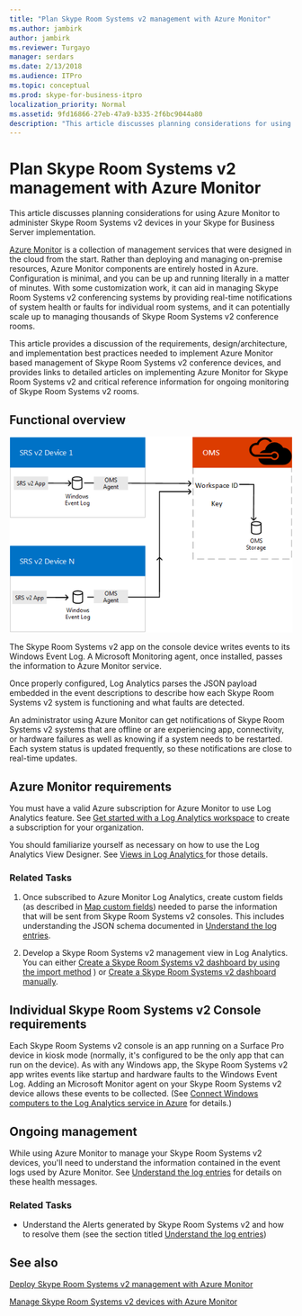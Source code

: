 ```yaml
---
title: "Plan Skype Room Systems v2 management with Azure Monitor"
ms.author: jambirk
author: jambirk
ms.reviewer: Turgayo
manager: serdars
ms.date: 2/13/2018
ms.audience: ITPro
ms.topic: conceptual
ms.prod: skype-for-business-itpro
localization_priority: Normal
ms.assetid: 9fd16866-27eb-47a9-b335-2f6bc9044a80
description: "This article discusses planning considerations for using Azure Monitor to administer Skype Room Systems v2 devices in your Skype for Business or Teams implementation."
---
```


# Plan Skype Room Systems v2 management with Azure Monitor
 
 This article discusses planning considerations for using Azure Monitor to administer Skype Room Systems v2 devices in your Skype for Business Server implementation.
  
[Azure Monitor](https://docs.microsoft.com/azure/azure-monitor/overview) is a collection of management services that were designed in the cloud from the start. Rather than deploying and managing on-premise resources, Azure Monitor components are entirely hosted in Azure. Configuration is minimal, and you can be up and running literally in a matter of minutes. With some customization work, it can aid in managing Skype Room Systems v2 conferencing systems by providing real-time notifications of system health or faults for individual room systems, and it can potentially scale up to managing thousands of Skype Room Systems v2 conference rooms.
  
This article provides a discussion of the requirements, design/architecture, and implementation best practices needed to implement Azure Monitor based management of Skype Room Systems v2 conference devices, and provides links to detailed articles on implementing Azure Monitor for Skype Room Systems v2 and critical reference information for ongoing monitoring of Skype Room Systems v2 rooms. 
  
## Functional overview

![diagram of SRS management using Azure Monitor](../../media/3f2ae1b8-61ea-4cd6-afb4-4bd75ccc746a.png)
  
The Skype Room Systems v2 app on the console device writes events to its Windows Event Log. A Microsoft Monitoring agent, once installed, passes the information to Azure Monitor service. 
  
Once properly configured, Log Analytics parses the JSON payload embedded in the event descriptions to describe how each Skype Room Systems v2 system is functioning and what faults are detected. 
  
An administrator using Azure Monitor can get notifications of Skype Room Systems v2 systems that are offline or are experiencing app, connectivity, or hardware failures as well as knowing if a system needs to be restarted. Each system status is updated frequently, so these notifications are close to real-time updates.
  
## Azure Monitor requirements

You must have a valid Azure subscription for Azure Monitor to use Log Analytics feature. See [Get started with a Log Analytics workspace](https://docs.microsoft.com/azure/azure-monitor/learn/quick-create-workspace) to create a subscription for your organization.
  
You should familiarize yourself as necessary on how to use the Log Analytics View Designer. See [Views in Log Analytics ](https://docs.microsoft.com/azure/azure-monitor/platform/view-designer) for those details.
  
### Related Tasks

1. Once subscribed to Azure Monitor Log Analytics, create custom fields (as described in [Map custom fields](../../deploy/deploy-clients/azure-monitor.md#Custom_fields)) needed to parse the information that will be sent from Skype Room Systems v2 consoles. This includes understanding the JSON schema documented in [Understand the log entries](../../manage/skype-room-systems-v2/azure-monitor.md#understand-the-log-entries).
    
2. Develop a Skype Room Systems v2 management view in Log Analytics. You can either [Create a Skype Room Systems v2 dashboard by using the import method](../../deploy/deploy-clients/azure-monitor.md#create-a-skype-room-systems-v2-dashboard-by-using-the-import-method) ) or [Create a Skype Room Systems v2 dashboard manually](../../deploy/deploy-clients/azure-monitor.md#create-a-skype-room-systems-v2-dashboard-manually).
    
## Individual Skype Room Systems v2 Console requirements

Each Skype Room Systems v2 console is an app running on a Surface Pro device in kiosk mode (normally, it's configured to be the only app that can run on the device). As with any Windows app, the Skype Room Systems v2 app writes events like startup and hardware faults to the Windows Event Log. Adding an Microsoft Monitor agent on your Skype Room Systems v2 device allows these events to be collected. (See [Connect Windows computers to the Log Analytics service in Azure](https://docs.microsoft.com/azure/azure-monitor/platform/agent-windows) for details.)
  
## Ongoing management

While using Azure Monitor to manage your Skype Room Systems v2 devices, you'll need to understand the information contained in the event logs used by Azure Monitor. See [Understand the log entries](../../manage/skype-room-systems-v2/azure-monitor.md#understand-the-log-entries) for details on these health messages.
  
### Related Tasks

- Understand the Alerts generated by Skype Room Systems v2 and how to resolve them (see the section titled [Understand the log entries](../../manage/skype-room-systems-v2/azure-monitor.md#understand-the-log-entries))
    
## See also

[Deploy Skype Room Systems v2 management with Azure Monitor](../../deploy/deploy-clients/azure-monitor.md)
  
[Manage Skype Room Systems v2 devices with Azure Monitor](../../manage/skype-room-systems-v2/azure-monitor.md)